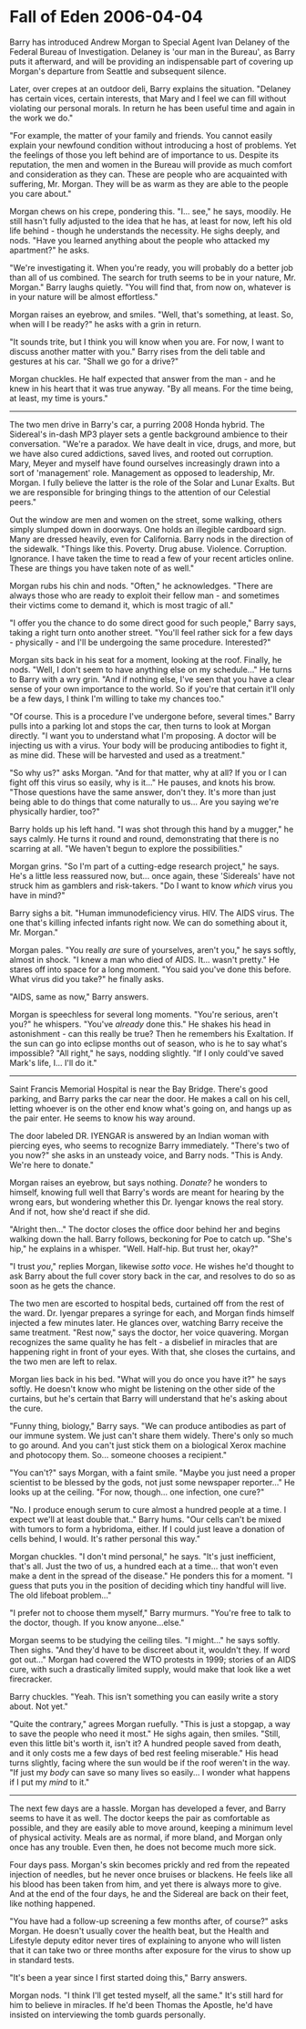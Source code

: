 <!-- TITLE: Fall of Eden 2006-04-04 -->
<!-- SUBTITLE: A game log for Fall of Eden -->

# Fall of Eden 2006-04-04

Barry has introduced Andrew Morgan to Special Agent Ivan Delaney of the Federal Bureau of Investigation. Delaney is 'our man in the Bureau', as Barry puts it afterward, and will be providing an indispensable part of covering up Morgan's departure from Seattle and subsequent silence.

Later, over crepes at an outdoor deli, Barry explains the situation. "Delaney has certain vices, certain interests, that Mary and I feel we can fill without violating our personal morals. In return he has been useful time and again in the work we do."

"For example, the matter of your family and friends. You cannot easily explain your newfound condition without introducing a host of problems. Yet the feelings of those you left behind are of importance to us. Despite its reputation, the men and women in the Bureau will provide as much comfort and consideration as they can. These are people who are acquainted with suffering, Mr. Morgan. They will be as warm as they are able to the people you care about."

Morgan chews on his crepe, pondering this. "I... see," he says, moodily. He still hasn't fully adjusted to the idea that he has, at least for now, left his old life behind - though he understands the necessity. He sighs deeply, and nods. "Have you learned anything about the people who attacked my apartment?" he asks.

"We're investigating it. When you're ready, you will probably do a better job than all of us combined. The search for truth seems to be in your nature, Mr. Morgan." Barry laughs quietly. "You will find that, from now on, whatever is in your nature will be almost effortless."

Morgan raises an eyebrow, and smiles. "Well, that's something, at least. So, when will I be ready?" he asks with a grin in return.

"It sounds trite, but I think you will know when you are. For now, I want to discuss another matter with you." Barry rises from the deli table and gestures at his car. "Shall we go for a drive?"

Morgan chuckles. He half expected that answer from the man - and he knew in his heart that it was true anyway. "By all means. For the time being, at least, my time is yours."

---

The two men drive in Barry's car, a purring 2008 Honda hybrid. The Sidereal's in-dash MP3 player sets a gentle background ambience to their conversation. "We're a paradox. We have dealt in vice, drugs, and more, but we have also cured addictions, saved lives, and rooted out corruption. Mary, Meyer and myself have found ourselves increasingly drawn into a sort of 'management' role. Management as opposed to leadership, Mr. Morgan. I fully believe the latter is the role of the Solar and Lunar Exalts. But we are responsible for bringing things to the attention of our Celestial peers."

Out the window are men and women on the street, some walking, others simply slumped down in doorways. One holds an illegible cardboard sign. Many are dressed heavily, even for California. Barry nods in the direction of the sidewalk. "Things like this. Poverty. Drug abuse. Violence. Corruption. Ignorance. I have taken the time to read a few of your recent articles online. These are things you have taken note of as well."

Morgan rubs his chin and nods. "Often," he acknowledges. "There are always those who are ready to exploit their fellow man - and sometimes their victims come to demand it, which is most tragic of all."

"I offer you the chance to do some direct good for such people," Barry says, taking a right turn onto another street. "You'll feel rather sick for a few days - physically - and I'll be undergoing the same procedure. Interested?"

Morgan sits back in his seat for a moment, looking at the roof. Finally, he nods. "Well, I don't seem to have anything else on my schedule..." He turns to Barry with a wry grin. "And if nothing else, I've seen that you have a clear sense of your own importance to the world. So if you're that certain it'll only be a few days, I think I'm willing to take my chances too."

"Of course. This is a procedure I've undergone before, several times." Barry pulls into a parking lot and stops the car, then turns to look at Morgan directly. "I want you to understand what I'm proposing. A doctor will be injecting us with a virus. Your body will be producing antibodies to fight it, as mine did. These will be harvested and used as a treatment."

"So why us?" asks Morgan. "And for that matter, why at all? If you or I can fight off this virus so easily, why is it..." He pauses, and knots his brow. "Those questions have the same answer, don't they. It's more than just being able to do things that come naturally to us... Are you saying we're physically hardier, too?"

Barry holds up his left hand. "I was shot through this hand by a mugger," he says calmly. He turns it round and round, demonstrating that there is no scarring at all. "We haven't begun to explore the possibilities."

Morgan grins. "So I'm part of a cutting-edge research project," he says. He's a little less reassured now, but... once again, these 'Sidereals' have not struck him as gamblers and risk-takers. "Do I want to know _which_ virus you have in mind?"

Barry sighs a bit. "Human immunodeficiency virus. HIV. The AIDS virus. The one that's killing infected infants right now. We can do something about it, Mr. Morgan."

Morgan pales. "You really _are_ sure of yourselves, aren't you," he says softly, almost in shock. "I knew a man who died of AIDS. It... wasn't pretty." He stares off into space for a long moment. "You said you've done this before. What virus did you take?" he finally asks.

"AIDS, same as now," Barry answers.

Morgan is speechless for several long moments. "You're serious, aren't you?" he whispers. "You've _already_ done this." He shakes his head in astonishment - can this really be true? Then he remembers his Exaltation. If the sun can go into eclipse months out of season, who is he to say what's impossible? "All right," he says, nodding slightly. "If I only could've saved Mark's life, I... I'll do it."

---

Saint Francis Memorial Hospital is near the Bay Bridge. There's good parking, and Barry parks the car near the door. He makes a call on his cell, letting whoever is on the other end know what's going on, and hangs up as the pair enter. He seems to know his way around.

The door labeled DR. IYENGAR is answered by an Indian woman with piercing eyes, who seems to recognize Barry immediately. "There's two of you now?" she asks in an unsteady voice, and Barry nods. "This is Andy. We're here to donate."

Morgan raises an eyebrow, but says nothing. _Donate?_ he wonders to himself, knowing full well that Barry's words are meant for hearing by the wrong ears, but wondering whether this Dr. Iyengar knows the real story. And if not, how she'd react if she did.

"Alright then..." The doctor closes the office door behind her and begins walking down the hall. Barry follows, beckoning for Poe to catch up. "She's hip," he explains in a whisper. "Well. Half-hip. But trust her, okay?"

"I trust _you_," replies Morgan, likewise _sotto voce_. He wishes he'd thought to ask Barry about the full cover story back in the car, and resolves to do so as soon as he gets the chance.

The two men are escorted to hospital beds, curtained off from the rest of the ward. Dr. Iyengar prepares a syringe for each, and Morgan finds himself injected a few minutes later. He glances over, watching Barry receive the same treatment. "Rest now," says the doctor, her voice quavering. Morgan recognizes the same quality he has felt - a disbelief in miracles that are happening right in front of your eyes. With that, she closes the curtains, and the two men are left to relax.

Morgan lies back in his bed. "What will you do once you have it?" he says softly. He doesn't know who might be listening on the other side of the curtains, but he's certain that Barry will understand that he's asking about the cure.

"Funny thing, biology," Barry says. "We can produce antibodies as part of our immune system. We just can't share them widely. There's only so much to go around. And you can't just stick them on a biological Xerox machine and photocopy them. So... someone chooses a recipient."

"You can't?" says Morgan, with a faint smile. "Maybe you just need a proper scientist to be blessed by the gods, not just some newspaper reporter..." He looks up at the ceiling. "For now, though... one infection, one cure?"

"No. I produce enough serum to cure almost a hundred people at a time. I expect we'll at least double that.." Barry hums. "Our cells can't be mixed with tumors to form a hybridoma, either. If I could just leave a donation of cells behind, I would. It's rather personal this way."

Morgan chuckles. "I don't mind personal," he says. "It's just inefficient, that's all. Just the two of us, a hundred each at a time... that won't even make a dent in the spread of the disease." He ponders this for a moment. "I guess that puts you in the position of deciding which tiny handful will live. The old lifeboat problem..."

"I prefer not to choose them myself," Barry murmurs. "You're free to talk to the doctor, though. If you know anyone...else."

Morgan seems to be studying the ceiling tiles. "I might..." he says softly. Then sighs. "And they'd have to be discreet about it, wouldn't they. If word got out..." Morgan had covered the WTO protests in 1999; stories of an AIDS cure, with such a drastically limited supply, would make that look like a wet firecracker.

Barry chuckles. "Yeah. This isn't something you can easily write a story about. Not yet."

"Quite the contrary," agrees Morgan ruefully. "This is just a stopgap, a way to save the people who need it most." He sighs again, then smiles. "Still, even this little bit's worth it, isn't it? A hundred people saved from death, and it only costs me a few days of bed rest feeling miserable." His head turns slightly, facing where the sun would be if the roof weren't in the way. "If just my _body_ can save so many lives so easily... I wonder what happens if I put my _mind_ to it."

---

The next few days are a hassle. Morgan has developed a fever, and Barry seems to have it as well. The doctor keeps the pair as comfortable as possible, and they are easily able to move around, keeping a minimum level of physical activity. Meals are as normal, if more bland, and Morgan only once has any trouble. Even then, he does not become much more sick.

Four days pass. Morgan's skin becomes prickly and red from the repeated injection of needles, but he never once bruises or blackens. He feels like all his blood has been taken from him, and yet there is always more to give. And at the end of the four days, he and the Sidereal are back on their feet, like nothing happened.

"You have had a follow-up screening a few months after, of course?" asks Morgan. He doesn't usually cover the health beat, but the Health and Lifestyle deputy editor never tires of explaining to anyone who will listen that it can take two or three months after exposure for the virus to show up in standard tests.

"It's been a year since I first started doing this," Barry answers.

Morgan nods. "I think I'll get tested myself, all the same." It's still hard for him to believe in miracles. If he'd been Thomas the Apostle, he'd have insisted on interviewing the tomb guards personally.
